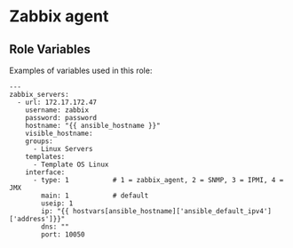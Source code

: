 Zabbix agent
============

Role Variables
--------------

Examples of variables used in this role:
```
---
zabbix_servers:
  - url: 172.17.172.47
    username: zabbix
    password: password
    hostname: "{{ ansible_hostname }}"
    visible_hostname:
    groups:
      - Linux Servers
    templates:
      - Template OS Linux
    interface:
      - type: 1           # 1 = zabbix_agent, 2 = SNMP, 3 = IPMI, 4 = JMX
        main: 1           # default
        useip: 1
        ip: "{{ hostvars[ansible_hostname]['ansible_default_ipv4']['address']}}"
        dns: ""
        port: 10050
```
